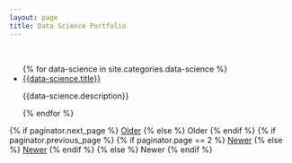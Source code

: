 ```yaml
---
layout: page
title: Data Science Portfolio
---
```


&nbsp; 



<div class="posts">
  <ul>
    {% for data-science in site.categories.data-science %}
      <li>
        <a href="">{{data-science.title}}</a>
        <p>{{data-science.description}}</p>
      </li>
    {% endfor %}
  </ul>
  
</div>

<div class="pagination">
  {% if paginator.next_page %}
    <a class="pagination-item older" href="{{ paginator.next_page_path | absolute_url }}">Older</a>
  {% else %}
    <span class="pagination-item older">Older</span>
  {% endif %}
  {% if paginator.previous_page %}
    {% if paginator.page == 2 %}
      <a class="pagination-item newer" href="{{ '/' | absolute_url }}">Newer</a>
    {% else %}
      <a class="pagination-item newer" href="{{ paginator.previous_page_path | absolute_url }}">Newer</a>
    {% endif %}
  {% else %}
    <span class="pagination-item newer">Newer</span>
  {% endif %}
</div>
